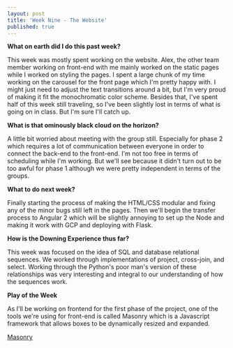 ```yaml
---
layout: post
title: 'Week Nine - The Website'
published: true
---
```

**What on earth did I do this past week?**

This week was mostly spent working on the website. Alex, the other team member working on front-end with me mainly worked on the static pages while I worked on styling the pages. I spent a large chunk of my time working on the carousel for the front page which I'm pretty happy with. I might just need to adjust the text transitions around a bit, but I'm very proud of making it fit the monochromatic color scheme. Besides that, I've spent half of this week still traveling, so I've been slightly lost in terms of what is going on in class. But I'm sure I'll catch up.

**What is that ominously black cloud on the horizon?**

A little bit worried about meeting with the group still. Especially for phase 2 which requires a lot of communication between everyone in order to connect the back-end to the front-end. I'm not too free in terms of scheduling while I'm working. But we'll see because it didn't turn out to be too awful for phase 1 although we were pretty independent in terms of the groups.

**What to do next week?**

Finally starting the process of making the HTML/CSS modular and fixing any of the minor bugs still left in the pages. Then we'll begin the transfer process to Angular 2 which will be slightly annoying to set up the Node and making it work with GCP and deploying with Flask.

**How is the Downing Experience thus far?**

  This week was focused on the idea of SQL and database relational sequences. We worked through implementations of project, cross-join, and select. Working through the Python's poor man's version of these relationships was very interesting and integral to our understanding of how the sequences work.

**Play of the Week**
  
  As I'll be working on frontend for the first phase of the project, one of the tools we're using for front-end is called Masonry which is a Javascript framework that allows boxes to be dynamically resized and expanded. 
  
  [Masonry](http://masonry.desandro.com)

